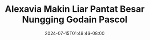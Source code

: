 --- 
title: "Alexavia Makin Liar Pantat Besar Nungging Godain Pascol"
description: "nonton bokep Alexavia Makin Liar Pantat Besar Nungging Godain Pascol ig full  "
date: 2024-07-15T01:49:46-08:00
file_code: "7vs8puts1qy3"
draft: false
cover: "f3c1m6id2cb61rt8.jpg"
tags: ["Alexavia", "Makin", "Liar", "Pantat", "Besar", "Nungging", "Godain", "Pascol", "bokep-indo", "bokep-viral", "bokep-ig"]
length: 4596
fld_id: "1483247"
foldername: "Alexavia"
categories: ["Alexavia"]
views: 0
---